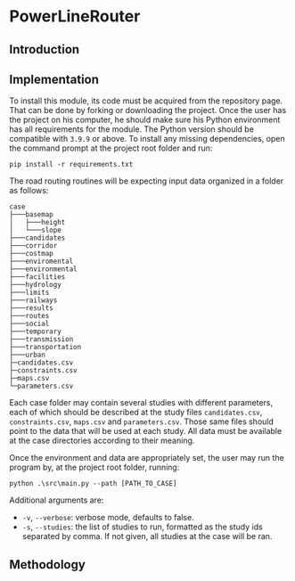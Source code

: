 # PowerLineRouter

## Introduction

## Implementation

To install this module, its code must be acquired from the repository page. That can be done by forking or downloading the project. Once the user has the project on his computer, he should make sure his Python environment has all requirements for the module. The Python version should be compatible with `3.9.9` or above. To install any missing dependencies, open the command prompt at the project root folder and run:

```
pip install -r requirements.txt
```

The road routing routines will be expecting input data organized in a folder as follows:

```
case
├───basemap
│   ├───height
│   └───slope
├───candidates
├───corridor
├───costmap
├───enviromental
├───environmental
├───facilities
├───hydrology
├───limits
├───railways
├───results
├───routes
├───social
├───temporary
├───transmission
├───transportation
├───urban
├─candidates.csv
├─constraints.csv
├─maps.csv
└─parameters.csv
```

Each case folder may contain several studies with different parameters, each of which should be described at the study files `candidates.csv`, `constraints.csv`, `maps.csv` and `parameters.csv`. Those same files should point to the data that will be used at each study. All data must be available at the case directories according to their meaning.

Once the environment and data are appropriately set, the user may run the program by, at the project root folder, running:

```
python .\src\main.py --path [PATH_TO_CASE]
```

Additional arguments are:
* `-v`, `--verbose`: verbose mode, defaults to false.
* `-s`, `--studies`: the list of studies to run, formatted as the study ids separated by comma. If not given, all studies at the case will be ran. 

## Methodology
